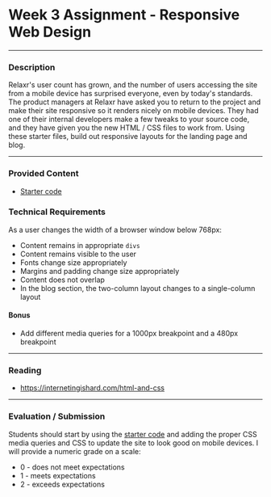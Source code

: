 # Week 3 Assignment - Responsive Web Design

---

### Description


Relaxr's user count has grown, and the number of users accessing the site from a
mobile device has surprised everyone, even by today's standards. The product
managers at Relaxr have asked you to return to the project and make their site
responsive so it renders nicely on mobile devices. They had one of their
internal developers make a few tweaks to your source code, and they have given
you the new HTML / CSS files to work from. Using these starter files, build out
responsive layouts for the landing page and blog.

---

### Provided Content

* [Starter code](starter_code/)

### Technical Requirements

As a user changes the width of a browser window below 768px:

* Content remains in appropriate ```divs```
* Content remains visible to the user
* Fonts change size appropriately
* Margins and padding change size appropriately
* Content does not overlap
* In the blog section, the two-column layout changes to a single-column layout

#### Bonus

* Add different media queries for a 1000px breakpoint and a 480px breakpoint

---

### Reading

* https://internetingishard.com/html-and-css

---

### Evaluation / Submission

Students should start by using the [starter code](starter_code/) and adding the
proper CSS media queries and CSS to update the site to look good on mobile
devices. I will provide a numeric grade on a scale:

* 0 - does not meet expectations
* 1 - meets expectations
* 2 - exceeds expectations
